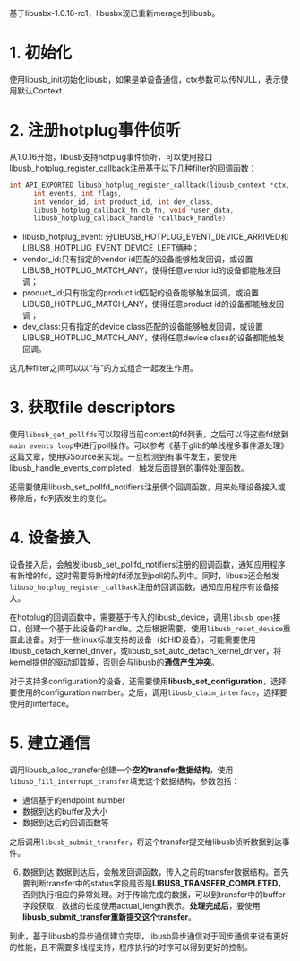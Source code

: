 基于libusbx-1.0.18-rc1，libusbx现已重新merage到libusb。

# 1. 初始化

使用libusb_init初始化libusb，如果是单设备通信，ctx参数可以传NULL，表示使用默认Context.

# 2. 注册hotplug事件侦听

从1.0.16开始，libusb支持hotplug事件侦听，可以使用接口libusb_hotplug_register_callback注册基于以下几种filter的回调函数：

```c
int API_EXPORTED libusb_hotplug_register_callback(libusb_context *ctx,
      int events, int flags,
      int vendor_id, int product_id, int dev_class,
      libusb_hotplug_callback_fn cb_fn, void *user_data,
      libusb_hotplug_callback_handle *callback_handle)

```

* libusb_hotplug_event: 分LIBUSB_HOTPLUG_EVENT_DEVICE_ARRIVED和 LIBUSB_HOTPLUG_EVENT_DEVICE_LEFT俩种；
* vendor_id:只有指定的vendor id匹配的设备能够触发回调，或设置LIBUSB_HOTPLUG_MATCH_ANY，使得任意vendor id的设备都能触发回调；
* product_id:只有指定的product id匹配的设备能够触发回调，或设置LIBUSB_HOTPLUG_MATCH_ANY，使得任意product id的设备都能触发回调；
* dev_class:只有指定的device class匹配的设备能够触发回调，或设置LIBUSB_HOTPLUG_MATCH_ANY，使得任意device class的设备都能触发回调。

这几种filter之间可以以“与”的方式组合一起发生作用。

# 3. 获取file descriptors
使用`libusb_get_pollfds`可以取得当前context的fd列表，之后可以将这些fd放到`main events loop`中进行poll操作。可以参考《基于glib的单线程多事件源处理》这篇文章，使用GSource来实现。一旦检测到有事件发生，要使用libusb_handle_events_completed，触发后面提到的事件处理函数。

还需要使用libusb_set_pollfd_notifiers注册俩个回调函数，用来处理设备接入或移除后，fd列表发生的变化。

# 4. 设备接入

设备接入后，会触发libusb_set_pollfd_notifiers注册的回调函数，通知应用程序有新增的fd，这时需要将新增的fd添加到poll的队列中。同时，libusb还会触发`libusb_hotplug_register_callback`注册的回调函数，通知应用程序有设备接入。

在hotplug的回调函数中，需要基于传入的libusb_device，调用`libusb_open`接口，创建一个基于此设备的handle。之后根据需要，使用`libusb_reset_device`重置此设备。对于一些linux标准支持的设备（如HID设备），可能需要使用libusb_detach_kernel_driver，或libusb_set_auto_detach_kernel_driver，将kernel提供的驱动卸载掉，否则会与libusb的**通信产生冲突**。

对于支持多configuration的设备，还需要使用**libusb_set_configuration**，选择要使用的configuration number。之后，调用`libusb_claim_interface`，选择要使用的interface。

# 5. 建立通信

调用libusb_alloc_transfer创建一个**空的transfer数据结构**，使用`libusb_fill_interrupt_transfer`填充这个数据结构，参数包括：

* 通信基于的endpoint number
* 数据到达的buffer及大小
* 数据到达后的回调函数等

之后调用`libusb_submit_transfer`，将这个transfer提交给libusb侦听数据到达事件。

6. 数据到达
数据到达后，会触发回调函数，传入之前的transfer数据结构。首先要判断transfer中的status字段是否是**LIBUSB_TRANSFER_COMPLETED**，否则执行相应的异常处理。对于传输完成的数据，可以到transfer中的buffer字段获取，数据的长度使用actual_length表示。**处理完成后**，要使用**libusb_submit_transfer重新提交这个transfer**。

到此，基于libusb的异步通信建立完毕，libusb异步通信对于同步通信来说有更好的性能，且不需要多线程支持，程序执行的时序可以得到更好的控制。
